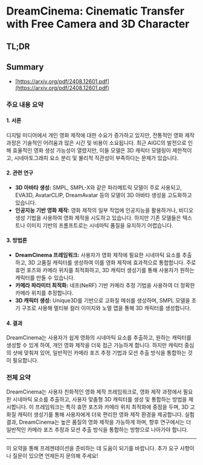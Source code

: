 # DreamCinema: Cinematic Transfer with Free Camera and 3D Character
## TL;DR
## Summary
- [https://arxiv.org/pdf/2408.12601.pdf](https://arxiv.org/pdf/2408.12601.pdf)

### 주요 내용 요약

#### 1. 서론
디지털 미디어에서 개인 영화 제작에 대한 수요가 증가하고 있지만, 전통적인 영화 제작 과정은 기술적인 어려움과 많은 시간 및 비용이 소요됩니다. 최근 AIGC의 발전으로 인해 효율적인 영화 생성 가능성이 열렸지만, 이들 모델은 3D 캐릭터 모델링이 제한적이고, 시네마토그래피 요소 분리 및 물리적 직관성이 부족하다는 문제가 있습니다.

#### 2. 관련 연구
- **3D 아바타 생성:** SMPL, SMPL-X와 같은 파라메트릭 모델이 주로 사용되고, EVA3D, AvatarCLIP, DreamAvatar 등의 모델이 3D 아바타 생성을 고도화하고 있습니다.
- **인공지능 기반 영화 제작:** 영화 제작의 일부 작업에 인공지능을 활용하거나, 비디오 생성 기법을 사용하여 영화 제작을 시도하고 있습니다. 하지만 기존 모델들은 텍스트나 이미지 기반의 프롬프트로는 시네마틱 품질을 유지하기 어렵습니다.

#### 3. 방법론
- **DreamCinema 프레임워크:** 사용자가 영화 제작에 필요한 시네마틱 요소를 추출하고, 3D 고품질 캐릭터를 생성하여 이를 영화 제작에 효과적으로 통합합니다. 주로 휴먼 포즈와 카메라 위치를 최적화하고, 3D 캐릭터 생성기를 통해 사용자가 원하는 캐릭터를 만들 수 있습니다.
- **카메라 파라미터 최적화:** 네프(NeRF) 기반 카메라 추정 기법을 사용하여 더 정확한 카메라 위치를 추정합니다.
- **3D 캐릭터 생성:** Unique3D를 기반으로 고화질 메쉬를 생성하며, SMPL 모델을 초기 구조로 사용해 멀티뷰 컬러 이미지와 노멀 맵을 통해 3D 캐릭터를 생성합니다.

#### 4. 결과
DreamCinema는 사용자가 쉽게 영화의 시네마틱 요소를 추출하고, 원하는 캐릭터를 생성할 수 있게 하여, 개인 영화 제작을 더욱 접근 가능하게 합니다. 하지만 캐릭터 중심의 샷에 맞춰져 있어, 일반적인 카메라 포즈 추정 기법과 모션 추출 방식을 통합하는 것이 필요합니다.

### 전체 요약
DreamCinema는 사용자 친화적인 영화 제작 프레임워크로, 영화 제작 과정에서 필요한 시네마틱 요소를 추출하고, 사용자 맞춤형 3D 캐릭터를 생성 및 통합하는 방법을 제시합니다. 이 프레임워크는 특히 휴먼 포즈와 카메라 위치 최적화에 중점을 두며, 3D 고화질 캐릭터 생성기를 통해 사용자에게 더욱 편리한 영화 제작 환경을 제공합니다. 실험 결과, DreamCinema는 높은 품질의 영화 제작을 가능하게 하며, 향후 연구에서는 더 일반적인 카메라 포즈 추정과 모션 추출 방식을 통합하는 방향으로 나아가야 합니다.

---

이 요약을 통해 프레젠테이션을 준비하는 데 도움이 되기를 바랍니다. 추가 요구 사항이나 질문이 있으면 언제든지 문의해 주세요!
